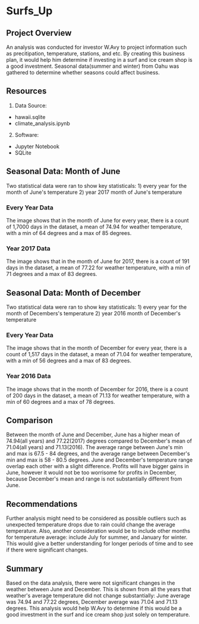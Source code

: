 # Surfs_Up

## Project Overview
An analysis was conducted for investor W.Avy to project information such as precitipation, temperature, stations, and etc.  By creating this business plan, it would help him determine if investing in a surf and ice cream shop is a good investment.  Seasonal data(summer and winter) from Oahu was gathered to determine whether seasons could affect business.

## Resources
1) Data Source:
- hawaii.sqlite
- climate_analysis.ipynb
2) Software:
- Jupyter Notebook
- SQLite

## Seasonal Data: Month of June
Two statistical data were ran to show key statisticals: 1) every year for the month of June's temperature 2) year 2017 month of June's temperature

### Every Year Data
<Screenshot>

The image shows that in the month of June for every year, there is a count of 1,7000 days in the dataset, a mean of 74.94 for weather temperature, with a min of 64 degrees and a max of 85 degrees.

### Year 2017 Data
<Screenshot>

The image shows that in the month of June for 2017, there is a count of 191 days in the dataset, a mean of 77.22 for weather temperature, with a min of 71 degrees and a max of 83 degrees.

## Seasonal Data: Month of December
Two statistical data were ran to show key statisticals: 1) every year for the month of Decembers's temperature 2) year 2016 month of December's temperature

### Every Year Data
<Screenshot>

The image shows that in the month of December for every year, there is a count of 1,517 days in the dataset, a mean of 71.04 for weather temperature, with a min of 56 degrees and a max of 83 degrees.
  
### Year 2016 Data
<Screenshot>
  
The image shows that in the month of December for 2016, there is a count of 200 days in the dataset, a mean of 71.13 for weather temperature, with a min of 60 degrees and a max of 78 degrees.    

## Comparison
Between the month of June and December, June has a higher mean of 74.94(all years) and 77.22(2017) degrees compared to December's mean of 71.04(all years) and 71.13(2016).  The average range between June's min and max is 67.5 - 84 degrees, and the average range between December's min and max is 58 - 80.5 degrees.  June and December's temperature range overlap each other with a slight difference.  Profits will have bigger gains in June, however it would not be too worrisome for profits in December, because December's mean and range is not substantially different from June.

## Recommendations
Further analysis might need to be considered as possible outliers such as unexpected temperature drops due to rain could change the average temperature.  Also, another consideration would be to include other months for temperature average: include July for summer, and January for winter.  This would give a better understanding for longer periods of time and to see if there were significant changes.     

## Summary
Based on the data analysis, there were not significant changes in the weather between June and December.  This is shown from all the years that weather's average temperature did not change substantially: June average was 74.94 and 77.22 degrees, December average was 71.04 and 71.13 degrees.  This analysis would help W.Avy to determine if this would be a good investment in the surf and ice cream shop just solely on temperature.     
